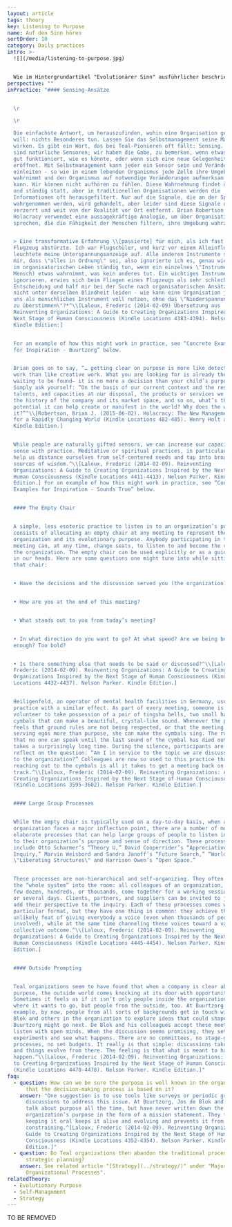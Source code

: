 ```yaml
---
layout: article
tags: theory
key: Listening to Purpose
name: Auf den Sinn hören
sortOrder: 10
category: Daily practices
intro: >-
  ![](/media/listening-to-purpose.jpg)


  Wie im Hintergrundartikel "Evolutionärer Sinn" ausführlicher beschrieben, ist eines der bestimmenden Merkmale von Teal-Organisationen, dass Entscheidungen und Handlungen von dem Wunsch angetrieben werden, den Sinn der Organisation zu erfüllen, einen Sinn, der sich im Laufe der Zeit entwickelt und der sich von der Gewinnmaximierung oder dem Schlagen der Konkurrenz unterscheidet. Wenn wir davon ausgehen, dass eine Organisation ihre eigene Energie und ihre eigene Richtung hat und dass die Rolle ihrer Mitglieder darin besteht, sich an dieser Richtung auszurichten, anstatt sie zu diktieren, stellt sich die Frage: "Wie finden wir heraus, wohin sie gehen will?" Ein wichtiger organisatorischer Prozess in Teal-Organisationen ist daher das, was oft als "Listening to Purpose" bezeichnet wird.
perspective: ""
inPractice: "#### Sensing-Ansätze


  \r

  \r

  Die einfachste Antwort, um herauszufinden, wohin eine Organisation gehen
  will: nichts Besonderes tun. Lassen Sie das Selbstmanagement seine Magie
  wirken. Es gibt ein Wort, das bei Teal-Pionieren oft fällt: Sensing. Wir alle
  sind natürliche Sensoren; wir haben die Gabe, zu bemerken, wenn etwas nicht so
  gut funktioniert, wie es könnte, oder wenn sich eine neue Gelegenheit
  eröffnet. Mit Selbstmanagement kann jeder ein Sensor sein und Veränderungen
  einleiten - so wie in einem lebenden Organismus jede Zelle ihre Umgebung
  wahrnimmt und den Organismus auf notwendige Veränderungen aufmerksam machen
  kann. Wir können nicht aufhören zu fühlen. Diese Wahrnehmung findet überall
  und ständig statt, aber in traditionellen Organisationen werden die
  Informationen oft herausgefiltert. Nur auf die Signale, die an der Spitze
  wahrgenommen werden, wird gehandelt, aber leider sind diese Signale oft
  verzerrt und weit von der Realität vor Ort entfernt. Brian Robertson von
  Holacracy verwendet eine aussagekräftige Analogie, um über Organisationen zu
  sprechen, die die Fähigkeit der Menschen filtern, ihre Umgebung wahrzunehmen:


  > Eine transformative Erfahrung \\[passierte] für mich, als ich fast ein
  Flugzeug abstürzte. Ich war Flugschüler, und kurz vor einem Alleinflug
  leuchtete meine Unterspannungsanzeige auf. Alle anderen Instrumente sagten
  mir, dass \"alles in Ordnung\" sei, also ignorierte ich es, genau wie wir es
  im organisatorischen Leben ständig tun, wenn ein einzelnes \"Instrument\" (ein
  Mensch) etwas wahrnimmt, was kein anderes tut. Ein wichtiges Instrument zu
  ignorieren, erwies sich beim Fliegen eines Flugzeugs als sehr schlechte
  Entscheidung und half mir bei der Suche nach organisatorischen Ansätzen, die
  nicht unter derselben Blindheit leiden - wie kann eine Organisation jeden von
  uns als menschliches Instrument voll nutzen, ohne das \"Niederspannungslicht
  zu überstimmen\"?*^\\[Laloux, Frederic (2014-02-09) Übersetzung aus
  Reinventing Organizations: A Guide to Creating Organizations Inspired by the
  Next Stage of Human Consciousness (Kindle Locations 4383-4394). Nelson Parker.
  Kindle Edition:]


  For an example of how this might work in practice, see “Concrete Examples
  for Inspiration - Buurtzorg” below.


  Brian goes on to say, “… getting clear on purpose is more like detective
  work than like creative work. What you are looking for is already there,
  waiting to be found— it is no more a decision than your child’s purpose is.
  Simply ask yourself: “On the basis of our current context and the resources,
  talents, and capacities at our disposal, the products or services we offer,
  the history of the company and its market space, and so on, what’s the deepest
  potential it can help create or manifest in the world? Why does the world need
  it?”^\\[Robertson, Brian J. (2015-06-02). Holacracy: The New Management System
  for a Rapidly Changing World (Kindle Locations 482-485). Henry Holt and Co..
  Kindle Edition.]


  While people are naturally gifted sensors, we can increase our capacity to
  sense with practice. Meditative or spiritual practices, in particular, can
  help us distance ourselves from self-centered needs and tap into broader
  sources of wisdom.^\\[Laloux, Frederic (2014-02-09). Reinventing
  Organizations: A Guide to Creating Organizations Inspired by the Next Stage of
  Human Consciousness (Kindle Locations 4411-4413). Nelson Parker. Kindle
  Edition.] For an example of how this might work in practice, see “Concrete
  Examples for Inspiration - Sounds True” below.


  #### The Empty Chair


  A simple, less esoteric practice to listen in to an organization’s purpose
  consists of allocating an empty chair at any meeting to represent the
  organization and its evolutionary purpose. Anybody participating in the
  meeting can, at any time, change seats, to listen to and become the voice of
  the organization. The empty chair can be used explicitly or as a guiding voice
  in our heads. Here are some questions one might tune into while sitting in
  that chair:


  • Have the decisions and the discussion served you (the organization) well?


  • How are you at the end of this meeting?


  • What stands out to you from today’s meeting?


  • In what direction do you want to go? At what speed? Are we being bold
  enough? Too bold?


  • Is there something else that needs to be said or discussed?^\\[Laloux,
  Frederic (2014-02-09). Reinventing Organizations: A Guide to Creating
  Organizations Inspired by the Next Stage of Human Consciousness (Kindle
  Locations 4432-4437). Nelson Parker. Kindle Edition.]


  Heiligenfeld, an operator of mental health facilities in Germany, uses a
  practice with a similar effect. As part of every meeting, someone is asked to
  volunteer to take possession of a pair of tingsha bells, two small hand
  cymbals that can make a beautiful, crystal-like sound. Whenever the person
  feels that ground rules are not being respected, or that the meeting is
  serving egos more than purpose, she can make the cymbals sing. The rule is
  that no one can speak until the last sound of the cymbal has died out— which
  takes a surprisingly long time. During the silence, participants are to
  reflect on the question: “Am I in service to the topic we are discussing and
  to the organization?” Colleagues are now so used to this practice that simply
  reaching out to the cymbals is all it takes to get a meeting back on
  track.^\\[Laloux, Frederic (2014-02-09). Reinventing Organizations: A Guide to
  Creating Organizations Inspired by the Next Stage of Human Consciousness
  (Kindle Locations 3595-3602). Nelson Parker. Kindle Edition.]


  #### Large Group Processes


  While the empty chair is typically used on a day-to-day basis, when an
  organization faces a major inflection point, there are a number of more
  elaborate processes that can help large groups of people to listen in jointly
  to their organization’s purpose and sense of direction. These processes
  include Otto Scharmer’s “Theory U,” David Cooperrider’s “Appreciative
  Inquiry,” Marvin Weisbord and Sandra Janoff’s “Future Search,” “World Café,”
  \"Liberating Structures\" and Harrison Owen’s “Open Space.”


  These processes are non-hierarchical and self-organizing. They often bring
  the “whole system” into the room: all colleagues of an organization, whether a
  few dozen, hundreds, or thousands, come together for a working session of one
  or several days. Clients, partners, and suppliers can be invited to join, to
  add their perspective to the inquiry. Each of these processes comes with its
  particular format, but they have one thing in common: they achieve the
  unlikely feat of giving everybody a voice (even when thousands of people are
  involved), while at the same time channeling these voices toward a valuable
  collective outcome.^\\[Laloux, Frederic (2014-02-09). Reinventing
  Organizations: A Guide to Creating Organizations Inspired by the Next Stage of
  Human Consciousness (Kindle Locations 4445-4454). Nelson Parker. Kindle
  Edition.]


  #### Outside Prompting


  Teal organizations seem to have found that when a company is clear about its
  purpose, the outside world comes knocking at its door with opportunities.
  Sometimes it feels as if it isn’t only people inside the organization sensing
  where it wants to go, but people from the outside, too. At Buurtzorg for
  example, by now, people from all sorts of backgrounds get in touch with Jos de
  Blok and others in the organization to explore ideas that could shape where
  Buurtzorg might go next. De Blok and his colleagues accept these meetings and
  listen with open minds. When the discussion seems promising, they set up
  experiments and see what happens. There are no committees, no stage-gate
  processes, no set budgets. It really is that simple: discussions take place
  and things evolve from there. The feeling is that what is meant to happen will
  happen.^\\[Laloux, Frederic (2014-02-09). Reinventing Organizations: A Guide
  to Creating Organizations Inspired by the Next Stage of Human Consciousness
  (Kindle Locations 4470-4478). Nelson Parker. Kindle Edition.]"
faq:
  - question: How can we be sure the purpose is well known in the organization and
      that the decision-making process is based on it?
    answer: "One suggestion is to use tools like surveys or periodic group
      discussions to address this issue. At Buurtzorg, Jos de Blok and others
      talk about purpose all the time, but have never written down the
      organization’s purpose in the form of a mission statement. They find that
      keeping it oral keeps it alive and evolving and prevents it from becoming
      constraining.^[Laloux, Frederic (2014-02-09). Reinventing Organizations: A
      Guide to Creating Organizations Inspired by the Next Stage of Human
      Consciousness (Kindle Locations 4352-4354). Nelson Parker. Kindle
      Edition.]"
  - question: Do Teal organizations then abandon the traditional process of
      strategic planning?
    answer: See related article "[Strategy](../strategy/)" under "Major
      Organizational Processes".
relatedTheory:
  - Evolutionary Purpose
  - Self-Management
  - Strategy
---
```

TO BE REMOVED
